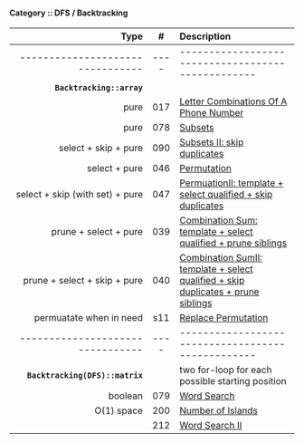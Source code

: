 #### Category :: DFS / Backtracking
| Type         | # | Description |
| ---------------------: |:---:| :------------|
|-------------------------------- | ---- | ------------------------------------------------- |
| **`Backtracking::array`** |  |  |
| pure | 017 | [Letter Combinations Of A Phone Number](https://github.com/interviewcoder/leetcode/tree/master/src/_017_LetterCombinationsOfAPhoneNumber) |
| pure  | 078 | [Subsets](https://github.com/interviewcoder/leetcode/tree/master/src/_078_Subsets) |
| select + skip + pure | 090 | [Subsets II: skip duplicates](https://github.com/interviewcoder/leetcode/tree/master/src/_090_SubsetsII) |
| select +  pure | 046 | [Permutation](https://github.com/interviewcoder/leetcode/tree/master/src/_046_Permutations) |
| select + skip (with set) + pure | 047 | [PermuationII: template + select qualified + skip duplicates](https://github.com/interviewcoder/leetcode/tree/master/src/_047_PermutationsII) |
| prune + select + pure | 039 | [Combination Sum: template + select qualified + prune siblings](https://github.com/interviewcoder/leetcode/blob/master/src/_039_CombinationSum/Solution.java) |
| prune + select + skip + pure | 040 | [Combination SumII: template + select qualified + skip duplicates + prune siblings](https://github.com/interviewcoder/leetcode/blob/master/src/_040_CombinationSumII/Solution.java) |
| permuatate when in need | s11 | [Replace Permutation](https://github.com/interviewcoder/leetcode/tree/master/src/s11_ReplacePermutation) |
|-------------------------------- | ---- | ------------------------------------------------- |
| **`Backtracking(DFS)::matrix`** | | two for-loop for each possible starting position |
| boolean | 079 | [Word Search](https://github.com/interviewcoder/leetcode/tree/master/src/_079_WordSearch) |
| O(1) space | 200 | [Number of Islands](https://github.com/interviewcoder/leetcode/tree/master/src/_200_NumberOfIslands) |
| | 212 | [Word Search II](https://github.com/interviewcoder/leetcode/tree/master/src/_212_WordSearchII) |
